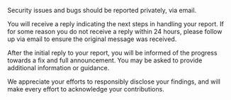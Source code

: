 Security issues and bugs should be reported privately, via email.

You will receive a reply indicating the next steps in handling your report. If for some reason you do not receive a reply within 24 hours, please follow up via email to ensure the original message was received.

After the initial reply to your report, you will be informed of the progress towards a fix and full announcement. You may be asked to provide additional information or guidance.

We appreciate your efforts to responsibly disclose your findings, and will make every effort to acknowledge your contributions.
